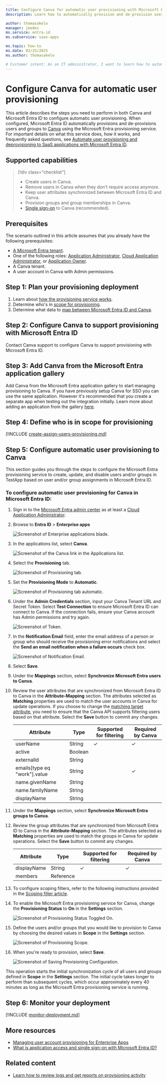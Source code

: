 ```yaml
---
title: Configure Canva for automatic user provisioning with Microsoft Entra ID
description: Learn how to automatically provision and de-provision user accounts from Microsoft Entra ID to Canva.

author: thomasakelo
manager: jeedes
ms.service: entra-id
ms.subservice: saas-apps

ms.topic: how-to
ms.date: 03/25/2025
ms.author: thomasakelo

# Customer intent: As an IT administrator, I want to learn how to automatically provision and deprovision user accounts from Microsoft Entra ID to Canva so that I can streamline the user management process and ensure that users have the appropriate access to Canva.
---
```


# Configure Canva for automatic user provisioning

This article describes the steps you need to perform in both Canva and Microsoft Entra ID to configure automatic user provisioning. When configured, Microsoft Entra ID automatically provisions and de-provisions users and groups to [Canva](https://www.canva.com/) using the Microsoft Entra provisioning service. For important details on what this service does, how it works, and frequently asked questions, see [Automate user provisioning and deprovisioning to SaaS applications with Microsoft Entra ID](~/identity/app-provisioning/user-provisioning.md). 


## Supported capabilities
> [!div class="checklist"]
> * Create users in Canva.
> * Remove users in Canva when they don't require access anymore.
> * Keep user attributes synchronized between Microsoft Entra ID and Canva.
> * Provision groups and group memberships in Canva.
> * [Single sign-on](canva-tutorial.md) to Canva (recommended).

## Prerequisites

The scenario outlined in this article assumes that you already have the following prerequisites:

* [A Microsoft Entra tenant](~/identity-platform/quickstart-create-new-tenant.md). 
* One of the following roles: [Application Administrator](/entra/identity/role-based-access-control/permissions-reference#application-administrator), [Cloud Application Administrator](/entra/identity/role-based-access-control/permissions-reference#cloud-application-administrator), or [Application Owner](/entra/fundamentals/users-default-permissions#owned-enterprise-applications).
* A Canva tenant.
* A user account in Canva with Admin permissions.

## Step 1: Plan your provisioning deployment
1. Learn about [how the provisioning service works](~/identity/app-provisioning/user-provisioning.md).
1. Determine who's in [scope for provisioning](~/identity/app-provisioning/define-conditional-rules-for-provisioning-user-accounts.md).
1. Determine what data to [map between Microsoft Entra ID and Canva](~/identity/app-provisioning/customize-application-attributes.md).

<a name='step-2-configure-canva-to-support-provisioning-with-azure-ad'></a>

## Step 2: Configure Canva to support provisioning with Microsoft Entra ID
Contact Canva support to configure Canva to support provisioning with Microsoft Entra ID.

<a name='step-3-add-canva-from-the-azure-ad-application-gallery'></a>

## Step 3: Add Canva from the Microsoft Entra application gallery

Add Canva from the Microsoft Entra application gallery to start managing provisioning to Canva. If you have previously setup Canva for SSO you can use the same application. However it's recommended that you create a separate app when testing out the integration initially. Learn more about adding an application from the gallery [here](~/identity/enterprise-apps/add-application-portal.md). 

## Step 4: Define who is in scope for provisioning 

[!INCLUDE [create-assign-users-provisioning.md](~/identity/saas-apps/includes/create-assign-users-provisioning.md)]

## Step 5: Configure automatic user provisioning to Canva 

This section guides you through the steps to configure the Microsoft Entra provisioning service to create, update, and disable users and/or groups in TestApp based on user and/or group assignments in Microsoft Entra ID.

<a name='to-configure-automatic-user-provisioning-for-canva-in-azure-ad'></a>

### To configure automatic user provisioning for Canva in Microsoft Entra ID:

1. Sign in to the [Microsoft Entra admin center](https://entra.microsoft.com) as at least a [Cloud Application Administrator](~/identity/role-based-access-control/permissions-reference.md#cloud-application-administrator).
1. Browse to **Entra ID** > **Enterprise apps**

	![Screenshot of Enterprise applications blade.](common/enterprise-applications.png)

1. In the applications list, select **Canva**.

	![Screenshot of the Canva link in the Applications list.](common/all-applications.png)

1. Select the **Provisioning** tab.

	![Screenshot of Provisioning tab.](common/provisioning.png)

1. Set the **Provisioning Mode** to **Automatic**.

	![Screenshot of Provisioning tab automatic.](common/provisioning-automatic.png)

1. Under the **Admin Credentials** section, input your Canva Tenant URL and Secret Token. Select **Test Connection** to ensure Microsoft Entra ID can connect to Canva. If the connection fails, ensure your Canva account has Admin permissions and try again.

 	![Screenshot of Token.](common/provisioning-testconnection-tenanturltoken.png)

1. In the **Notification Email** field, enter the email address of a person or group who should receive the provisioning error notifications and select the **Send an email notification when a failure occurs** check box.

	![Screenshot of Notification Email.](common/provisioning-notification-email.png)

1. Select **Save**.

1. Under the **Mappings** section, select **Synchronize Microsoft Entra users to Canva**.

1. Review the user attributes that are synchronized from Microsoft Entra ID to Canva in the **Attribute-Mapping** section. The attributes selected as **Matching** properties are used to match the user accounts in Canva for update operations. If you choose to change the [matching target attribute](~/identity/app-provisioning/customize-application-attributes.md), you need to ensure that the Canva API supports filtering users based on that attribute. Select the **Save** button to commit any changes.

   |Attribute|Type|Supported for filtering|Required by Canva|
   |---|---|---|---|
   |userName|String|&check;|&check;
   |active|Boolean||
   |externalId|String||
   |emails[type eq "work"].value|String||&check;
   |name.givenName|String||
   |name.familyName|String||
   |displayName|String||
   
1. Under the **Mappings** section, select **Synchronize Microsoft Entra groups to Canva**.

1. Review the group attributes that are synchronized from Microsoft Entra ID to Canva in the **Attribute-Mapping** section. The attributes selected as **Matching** properties are used to match the groups in Canva for update operations. Select the **Save** button to commit any changes.

   |Attribute|Type|Supported for filtering|Required by Canva|
   |---|---|---|---|
   |displayName|String|&check;|&check;
   |members|Reference||
   
1. To configure scoping filters, refer to the following instructions provided in the [Scoping filter  article](~/identity/app-provisioning/define-conditional-rules-for-provisioning-user-accounts.md).

1. To enable the Microsoft Entra provisioning service for Canva, change the **Provisioning Status** to **On** in the **Settings** section.

	![Screenshot of Provisioning Status Toggled On.](common/provisioning-toggle-on.png)

1. Define the users and/or groups that you would like to provision to Canva by choosing the desired values in **Scope** in the **Settings** section.

	![Screenshot of Provisioning Scope.](common/provisioning-scope.png)

1. When you're ready to provision, select **Save**.

	![Screenshot of Saving Provisioning Configuration.](common/provisioning-configuration-save.png)

This operation starts the initial synchronization cycle of all users and groups defined in **Scope** in the **Settings** section. The initial cycle takes longer to perform than subsequent cycles, which occur approximately every 40 minutes as long as the Microsoft Entra provisioning service is running. 

## Step 6: Monitor your deployment

[!INCLUDE [monitor-deployment.md](~/identity/saas-apps/includes/monitor-deployment.md)]

## More resources

* [Managing user account provisioning for Enterprise Apps](~/identity/app-provisioning/configure-automatic-user-provisioning-portal.md)
* [What is application access and single sign-on with Microsoft Entra ID?](~/identity/enterprise-apps/what-is-single-sign-on.md)

## Related content

* [Learn how to review logs and get reports on provisioning activity](~/identity/app-provisioning/check-status-user-account-provisioning.md)
